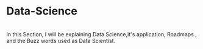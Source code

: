 # Data-Science
<br>
In this Section, I will be explaining Data Science,it's application, Roadmaps , and the Buzz words used as Data Scientist.
